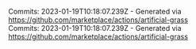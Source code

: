 Commits: 2023-01-19T10:18:07.239Z - Generated via https://github.com/marketplace/actions/artificial-grass
<br>
Commits: 2023-01-19T10:18:07.239Z - Generated via https://github.com/marketplace/actions/artificial-grass
<br>
